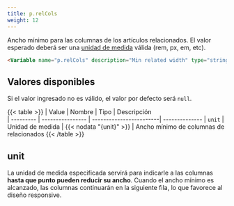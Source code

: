```yaml
---
title: p.relCols
weight: 12
---
```


Ancho mínimo para las columnas de los artículos relacionados. El valor esperado deberá ser una [unidad de medida](https://lenguajecss.com/css/modelo-de-cajas/unidades-css/) válida (rem, px, em, etc).

```html
<Variable name="p.relCols" description="Min related width" type="string" value="18rem"/>
```

## Valores disponibles

Si el valor ingresado no es válido, el valor por defecto será `null`.

{{< table >}}
| Value     | Nombre           | Tipo                    | Descripción   
| --------- | ---------------- | ------------------------| --------------
| `unit`    | Unidad de medida | {{< nodata "{unit}" >}} | Ancho mínimo de columnas de relacionados
{{< /table >}}


## unit

La unidad de medida especificada servirá para indicarle a las columnas **hasta que punto pueden reducir su ancho**. Cuando el ancho mínimo es alcanzado, las columnas continuarán en la siguiente fila, lo que favorece al diseño responsive.
